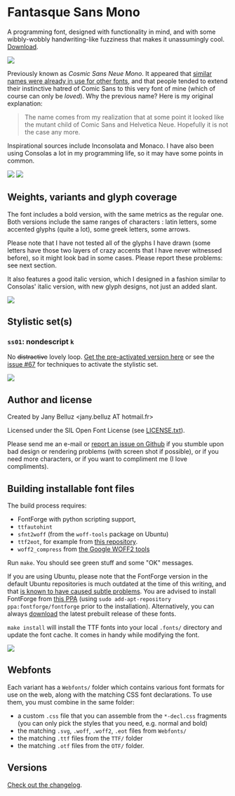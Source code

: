 Fantasque Sans Mono
===================

A programming font, designed with functionality in mind, and with some
wibbly-wobbly handwriting-like fuzziness that makes it unassumingly cool.
[Download](https://github.com/belluzj/fantasque-sans/releases/latest).


![](Specimen/urxvt13.png)

Previously known as *Cosmic Sans Neue Mono*. It
appeared that [similar names were already in use for other
fonts](https://github.com/belluzj/cosmic-sans-neue/issues/16), and that
people tended to extend their instinctive hatred of Comic Sans to this very
font of mine (which of course can only be *loved*). Why the previous name?
Here is my original explanation:

> The name comes from my realization that at some point it looked like the
> mutant child of Comic Sans and Helvetica Neue. Hopefully it is not the
> case any more.

Inspirational sources include Inconsolata and Monaco. I have also been using
Consolas a lot in my programming life, so it may have some points in common.

![](Specimen/kdevelop11.png)
![](Specimen/sublime11.png)

Weights, variants and glyph coverage
------------------------------------

The font includes a bold version, with the same metrics as the regular one.
Both versions include the same ranges of characters : latin letters, some
accented glyphs (quite a lot), some greek letters, some arrows.

Please note that I have not tested all of the glyphs I have drawn (some letters
have those two layers of crazy accents that I have never witnessed before), so
it might look bad in some cases. Please report these problems: see next section.

It also features a good italic version, which I designed in a fashion similar
to Consolas' italic version, with new glyph designs, not just an added slant.

![](Specimen/vim21.png)

Stylistic set(s)
----------------

### `ss01`: nondescript `k`

No ~~distractive~~ lovely loop.
[Get the pre-activated version here](https://github.com/belluzj/fantasque-sans/releases/download/v1.7.2-alpha.3/FantasqueSansMono-NoLoopK.zip)
or see the [issue #67](https://github.com/belluzj/fantasque-sans/issues/67)
for techniques to activate the stylistic set.

![](Specimen/noloopk.png)

Author and license
------------------

Created by Jany Belluz \<jany.belluz AT hotmail.fr\>

Licensed under the SIL Open Font License (see [LICENSE.txt](LICENSE.txt)).

Please send me an e-mail or [report an issue on
Github](http://github.com/belluzj/cosmic-sans-neue/issues) if you stumble upon
bad design or rendering problems (with screen shot if possible), or if you need
more characters, or if you want to compliment me (I love compliments).

Building installable font files
-------------------------------

The build process requires:
* FontForge with python scripting support,
* `ttfautohint`
* `sfnt2woff` (from the `woff-tools` package on Ubuntu)
* `ttf2eot`, for example from [this
  repository](https://github.com/harrastia/ttf2eot).
* `woff2_compress` from [the Google WOFF2
  tools](https://github.com/google/woff2)

Run `make`. You should see green stuff and some "OK" messages.

If you are using Ubuntu, please note that the FontForge version
in the default Ubuntu repositories is much outdated at the time of this writing,
and that [is known to have caused subtle problems](https://github.com/belluzj/fantasque-sans/issues/59).
You are advised to install FontForge from
[this PPA](https://launchpad.net/~fontforge/+archive/ubuntu/fontforge)
(using `sudo add-apt-repository ppa:fontforge/fontforge` prior to the installation).
Alternatively, you can always [download](https://github.com/belluzj/fantasque-sans/releases/latest)
the latest prebuilt release of these fonts.

`make install` will install the TTF fonts into your local `.fonts/` directory
and update the font cache. It comes in handy while modifying the font.

[![](Specimen/Specimen.png)](Specimen/Specimen.pdf)

Webfonts
--------

Each variant has a `Webfonts/` folder which contains various font formats for
use on the web, along with the matching CSS font declarations. To use them,
you must combine in the same folder:
* a custom `.css` file that you can assemble from the `*-decl.css` fragments
  (you can only pick the styles that you need, e.g. normal and bold)
* the matching `.svg`, `.woff`, `.woff2`, `.eot` files from `Webfonts/`
* the matching `.ttf` files from the `TTF/` folder
* the matching `.otf` files from the `OTF/` folder.

Versions
--------

[Check out the changelog](CHANGELOG.md).
